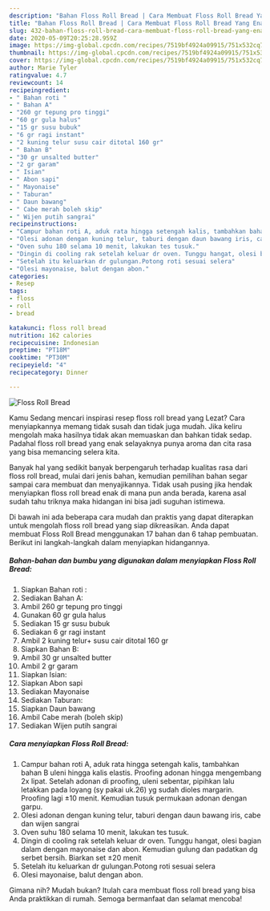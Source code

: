 ```yaml
---
description: "Bahan Floss Roll Bread | Cara Membuat Floss Roll Bread Yang Enak Dan Mudah"
title: "Bahan Floss Roll Bread | Cara Membuat Floss Roll Bread Yang Enak Dan Mudah"
slug: 432-bahan-floss-roll-bread-cara-membuat-floss-roll-bread-yang-enak-dan-mudah
date: 2020-05-09T20:25:28.959Z
image: https://img-global.cpcdn.com/recipes/7519bf4924a09915/751x532cq70/floss-roll-bread-foto-resep-utama.jpg
thumbnail: https://img-global.cpcdn.com/recipes/7519bf4924a09915/751x532cq70/floss-roll-bread-foto-resep-utama.jpg
cover: https://img-global.cpcdn.com/recipes/7519bf4924a09915/751x532cq70/floss-roll-bread-foto-resep-utama.jpg
author: Marie Tyler
ratingvalue: 4.7
reviewcount: 14
recipeingredient:
- " Bahan roti "
- " Bahan A"
- "260 gr tepung pro tinggi"
- "60 gr gula halus"
- "15 gr susu bubuk"
- "6 gr ragi instant"
- "2 kuning telur susu cair ditotal 160 gr"
- " Bahan B"
- "30 gr unsalted butter"
- "2 gr garam"
- " Isian"
- " Abon sapi"
- " Mayonaise"
- " Taburan"
- " Daun bawang"
- " Cabe merah boleh skip"
- " Wijen putih sangrai"
recipeinstructions:
- "Campur bahan roti A, aduk rata hingga setengah kalis, tambahkan bahan B uleni hingga kalis elastis. Proofing adonan hingga mengembang 2x lipat. Setelah adonan di proofing, uleni sebentar, pipihkan lalu letakkan pada loyang (sy pakai uk.26) yg sudah dioles margarin. Proofing lagi ±10 menit. Kemudian tusuk permukaan adonan dengan garpu."
- "Olesi adonan dengan kuning telur, taburi dengan daun bawang iris, cabe dan wijen sangrai"
- "Oven suhu 180 selama 10 menit, lakukan tes tusuk."
- "Dingin di cooling rak setelah keluar dr oven. Tunggu hangat, olesi bagian dalam dengan mayonaise dan abon. Kemudian gulung dan padatkan dg serbet bersih. Biarkan set ±20 menit"
- "Setelah itu keluarkan dr gulungan.Potong roti sesuai selera"
- "Olesi mayonaise, balut dengan abon."
categories:
- Resep
tags:
- floss
- roll
- bread

katakunci: floss roll bread 
nutrition: 162 calories
recipecuisine: Indonesian
preptime: "PT18M"
cooktime: "PT30M"
recipeyield: "4"
recipecategory: Dinner

---
```



![Floss Roll Bread](https://img-global.cpcdn.com/recipes/7519bf4924a09915/751x532cq70/floss-roll-bread-foto-resep-utama.jpg)

Kamu Sedang mencari inspirasi resep floss roll bread yang Lezat? Cara menyiapkannya memang tidak susah dan tidak juga mudah. Jika keliru mengolah maka hasilnya tidak akan memuaskan dan bahkan tidak sedap. Padahal floss roll bread yang enak selayaknya punya aroma dan cita rasa yang bisa memancing selera kita.



Banyak hal yang sedikit banyak berpengaruh terhadap kualitas rasa dari floss roll bread, mulai dari jenis bahan, kemudian pemilihan bahan segar sampai cara membuat dan menyajikannya. Tidak usah pusing jika hendak menyiapkan floss roll bread enak di mana pun anda berada, karena asal sudah tahu triknya maka hidangan ini bisa jadi suguhan istimewa.


Di bawah ini ada beberapa cara mudah dan praktis yang dapat diterapkan untuk mengolah floss roll bread yang siap dikreasikan. Anda dapat membuat Floss Roll Bread menggunakan 17 bahan dan 6 tahap pembuatan. Berikut ini langkah-langkah dalam menyiapkan hidangannya.

<!--inarticleads1-->

##### Bahan-bahan dan bumbu yang digunakan dalam menyiapkan Floss Roll Bread:

1. Siapkan  Bahan roti :
1. Sediakan  Bahan A:
1. Ambil 260 gr tepung pro tinggi
1. Gunakan 60 gr gula halus
1. Sediakan 15 gr susu bubuk
1. Sediakan 6 gr ragi instant
1. Ambil 2 kuning telur+ susu cair ditotal 160 gr
1. Siapkan  Bahan B:
1. Ambil 30 gr unsalted butter
1. Ambil 2 gr garam
1. Siapkan  Isian:
1. Siapkan  Abon sapi
1. Sediakan  Mayonaise
1. Sediakan  Taburan:
1. Siapkan  Daun bawang
1. Ambil  Cabe merah (boleh skip)
1. Sediakan  Wijen putih sangrai




<!--inarticleads2-->

##### Cara menyiapkan Floss Roll Bread:

1. Campur bahan roti A, aduk rata hingga setengah kalis, tambahkan bahan B uleni hingga kalis elastis. Proofing adonan hingga mengembang 2x lipat. Setelah adonan di proofing, uleni sebentar, pipihkan lalu letakkan pada loyang (sy pakai uk.26) yg sudah dioles margarin. Proofing lagi ±10 menit. Kemudian tusuk permukaan adonan dengan garpu.
1. Olesi adonan dengan kuning telur, taburi dengan daun bawang iris, cabe dan wijen sangrai
1. Oven suhu 180 selama 10 menit, lakukan tes tusuk.
1. Dingin di cooling rak setelah keluar dr oven. Tunggu hangat, olesi bagian dalam dengan mayonaise dan abon. Kemudian gulung dan padatkan dg serbet bersih. Biarkan set ±20 menit
1. Setelah itu keluarkan dr gulungan.Potong roti sesuai selera
1. Olesi mayonaise, balut dengan abon.




Gimana nih? Mudah bukan? Itulah cara membuat floss roll bread yang bisa Anda praktikkan di rumah. Semoga bermanfaat dan selamat mencoba!

